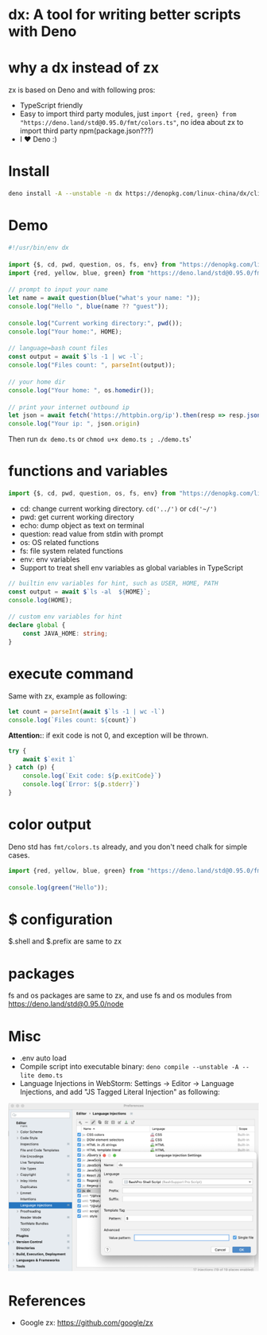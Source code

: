 dx: A tool for writing better scripts with Deno
==========================================

# why a dx instead of zx

zx is based on Deno and with following pros:

* TypeScript friendly
* Easy to import third party modules, just `import {red, green} from "https://deno.land/std@0.95.0/fmt/colors.ts"`, no idea about zx to import third party npm(package.json???)
* I ❤️ Deno  :)

# Install

```bash
deno install -A --unstable -n dx https://denopkg.com/linux-china/dx/cli.ts
```

# Demo

```typescript
#!/usr/bin/env dx

import {$, cd, pwd, question, os, fs, env} from "https://denopkg.com/linux-china/dx/mod.ts";
import {red, yellow, blue, green} from "https://deno.land/std@0.95.0/fmt/colors.ts";

// prompt to input your name
let name = await question(blue("what's your name: "));
console.log("Hello ", blue(name ?? "guest"));

console.log("Current working directory:", pwd());
console.log("Your home:", HOME);

// language=bash count files
const output = await $`ls -1 | wc -l`;
console.log("Files count: ", parseInt(output));

// your home dir
console.log("Your home: ", os.homedir());

// print your internet outbound ip
let json = await fetch('https://httpbin.org/ip').then(resp => resp.json());
console.log("Your ip: ", json.origin)
```

Then run `dx demo.ts` or `chmod u+x demo.ts ; ./demo.ts`'

# functions and variables

```typescript
import {$, cd, pwd, question, os, fs, env} from "https://denopkg.com/linux-china/dx/mod.ts";
```

* cd: change current working directory. `cd('../')` or `cd('~/')`
* pwd: get current working directory
* echo:  dump object as text on terminal
* question: read value from stdin with prompt
* os: OS related functions
* fs: file system related functions
* env: env variables
* Support to treat shell env variables as global variables in TypeScript

```typescript
// builtin env variables for hint, such as USER, HOME, PATH
const output = await $`ls -al  ${HOME}`;
console.log(HOME);

// custom env variables for hint
declare global {
    const JAVA_HOME: string;
}
```

# execute command

Same with zx, example as following:

```typescript
let count = parseInt(await $`ls -1 | wc -l`)
console.log(`Files count: ${count}`)
```

**Attention:**: if exit code is not 0, and exception will be thrown.

```typescript
try {
    await $`exit 1`
} catch (p) {
    console.log(`Exit code: ${p.exitCode}`)
    console.log(`Error: ${p.stderr}`)
}
```

# color output

Deno std has `fmt/colors.ts` already, and you don't need chalk for simple cases.

```typescript
import {red, yellow, blue, green} from "https://deno.land/std@0.95.0/fmt/colors.ts";

console.log(green("Hello"));
```

# $ configuration

$.shell and $.prefix are same to zx

# packages

fs and os packages are same to zx, and use fs and os modules from https://deno.land/std@0.95.0/node

# Misc

* .env auto load
* Compile script into executable binary: `deno compile --unstable -A --lite demo.ts`
* Language Injections in WebStorm:  Settings -> Editor -> Language Injections, and add "JS Tagged Literal Injection" as following:  

![Language Injections in WebStorm](./docs/webstorm-dx-settings.png)

# References

* Google zx: https://github.com/google/zx
